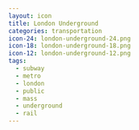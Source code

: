 ```yaml
---
layout: icon
title: London Underground
categories: transportation
icon-24: london-underground-24.png
icon-18: london-underground-18.png
icon-12: london-underground-12.png
tags:
  - subway
  - metro
  - london
  - public
  - mass
  - underground
  - rail
---
```

